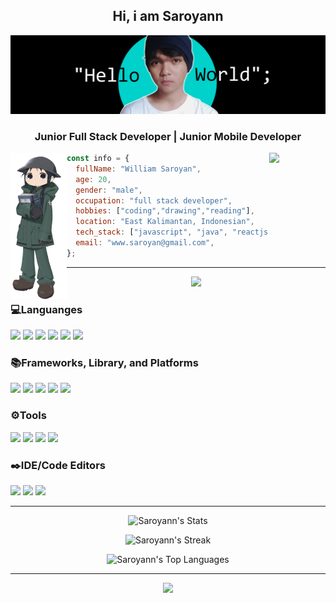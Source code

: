 <div align="center">
<h2>Hi, i am Saroyann</h2>
</div>


<img src="https://raw.githubusercontent.com/Saroyann/Saroyann/main/img/buat%20readme.jpg">
<div align="center">
  <h3>Junior Full Stack Developer | Junior Mobile Developer</h3>
</div>
<img width="90px" align="left" src="https://raw.githubusercontent.com/Saroyann/Saroyann/main/img/Annotation_2023-08-11_083342-removebg-preview.png">
<img width="90px" align="right" src="https://o.remove.bg/downloads/9fdf5530-5632-4caf-89c7-692e5d88b372/Annotation_2023-08-10_212621-removebg-preview.png">

```javascript
const info = {
  fullName: "William Saroyan",
  age: 20,
  gender: "male",
  occupation: "full stack developer",
  hobbies: ["coding","drawing","reading"],
  location: "East Kalimantan, Indonesian",
  tech_stack: ["javascript", "java", "reactjs", "kotlin", "PHP", "laravel", "tailwindcss", "bootstrap", "html5"," css3"],
  email: "www.saroyan@gmail.com",
};
```
---
<div align="center">
<img width="250px" src="https://media.tenor.com/tP6dRgAB2dIAAAAC/son.gif">
</div>
<h3>💻Languanges</h3>
<p float="left">
  <img src="https://img.shields.io/badge/html5-%23E34F26.svg?style=for-the-badge&logo=html5&logoColor=white">
  <img src="https://img.shields.io/badge/css3-%231572B6.svg?style=for-the-badge&logo=css3&logoColor=white">
  <img src="https://img.shields.io/badge/javascript-%23323330.svg?style=for-the-badge&logo=javascript&logoColor=%23F7DF1E">
  <img src="https://img.shields.io/badge/java-%23ED8B00.svg?style=for-the-badge&logo=openjdk&logoColor=white">
  <img src="https://img.shields.io/badge/php-%23777BB4.svg?style=for-the-badge&logo=php&logoColor=white">
  <img src="https://img.shields.io/badge/kotlin-%237F52FF.svg?style=for-the-badge&logo=kotlin&logoColor=white">
</p>
<h3>📚Frameworks, Library, and Platforms</h3>
<p float="left">
  <img src="https://img.shields.io/badge/bootstrap-%238511FA.svg?style=for-the-badge&logo=bootstrap&logoColor=white">
  <img src="https://img.shields.io/badge/tailwindcss-%2338B2AC.svg?style=for-the-badge&logo=tailwind-css&logoColor=white">
  <img src="https://img.shields.io/badge/react-%2320232a.svg?style=for-the-badge&logo=react&logoColor=%2361DAFB">
  <img src="https://img.shields.io/badge/laravel-%23FF2D20.svg?style=for-the-badge&logo=laravel&logoColor=white">
  <img src="https://img.shields.io/badge/spring-%236DB33F.svg?style=for-the-badge&logo=spring&logoColor=white">
</p>
<h3>⚙️Tools</h3>
<p float="left">
  <img src="https://img.shields.io/badge/Windows-0078D6?style=for-the-badge&logo=windows&logoColor=white">
  <img src="https://img.shields.io/badge/git-%23F05033.svg?style=for-the-badge&logo=git&logoColor=white">
  <img src="https://img.shields.io/badge/github-%23121011.svg?style=for-the-badge&logo=github&logoColor=white">
  <img src="https://img.shields.io/badge/docker-%230db7ed.svg?style=for-the-badge&logo=docker&logoColor=white">
</p>
<h3>✒️IDE/Code Editors</h3>
<p float="left">
  <img src="https://img.shields.io/badge/Visual%20Studio%20Code-0078d7.svg?style=for-the-badge&logo=visual-studio-code&logoColor=white">
  <img src="https://img.shields.io/badge/IntelliJIDEA-000000.svg?style=for-the-badge&logo=intellij-idea&logoColor=white">
  <img src="https://img.shields.io/badge/Android%20Studio-3DDC84.svg?style=for-the-badge&logo=android-studio&logoColor=white">
</p>

---

<div align="center">
  
![Saroyann's Stats](https://github-readme-stats.vercel.app/api?username=Saroyann&theme=monokai&show_icons=true&hide_border=false&count_private=true)

![Saroyann's Streak](https://github-readme-streak-stats.herokuapp.com/?user=Saroyann&theme=monokai&hide_border=false)

![Saroyann's Top Languages](https://github-readme-stats.vercel.app/api/top-langs/?username=Saroyann&theme=monokai&show_icons=true&hide_border=false&layout=compact)

</div> 

---

<div align="center">
<img src="https://media.tenor.com/wGX3dI_kRUQAAAAC/girls-last-tour.gif">
</div>
 




